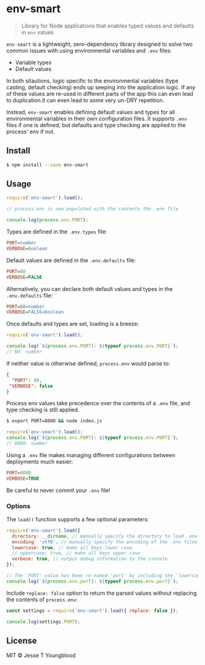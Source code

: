 # env-smart
> Library for Node applications that enables typed values and defaults in `env` values

`env-smart` is a lightweight, zero-dependency library designed to solve two common issues with using environmental variables and `.env` files:
- Variable types
- Default values

In both sitautions, logic specific to the environmental variables (type casting, default checking) ends up seeping into the application logic. If any of these values are re-used in different parts of the app this can even lead to duplication.it can even lead to some very un-DRY repetition.

Instead, `env-smart` enables defining default values and types for all environmental variables in their own configuration files. It supports `.env` files if one is defined, but defaults and type checking are applied to the process' env if not.


## Install

```bash
$ npm install --save env-smart
```


## Usage

```javascript
require('env-smart').load();

// process.env is now populated with the contents the .env file

console.log(process.env.PORT);
```


Types are defined in the `.env.types` file:
```ini
PORT=number
VERBOSE=boolean
```

Default values are defined in the `.env.defaults` file:
```ini
PORT=80
VERBOSE=FALSE
```

Alternatively, you can declare both default values and types in the `.env.defaults` file:
```ini
PORT=80=number
VERBOSE=FALSE=boolean
```

Once defaults and types are set, loading is a breeze:
```javascript
require('env-smart').load();

console.log(`${process.env.PORT}: ${typeof process.env.PORT}`);
// 80: number
```

If neither value is otherwise defined, `process.env` would parse to:
```json
{
  "PORT": 80,
 "VERBOSE": false
}
```

Process env values take precedence over the contents of a `.env` file, and type checking is still applied.

```bash 
$ export PORT=8080 && node index.js
```

```javascript
require('env-smart').load();
console.log(`${process.env.PORT}: ${typeof process.env.PORT}`);
// 8080: number
```

Using a `.env` file makes managing different configurations between deployments much easier:
```ini
PORT=8080
VERBOSE=TRUE
```
Be careful to never commit your `.env` file!


### Options

The `load()` function supports a few optional parameters:

```javascript
require('env-smart').load({
  directory: __dirname, // manually specify the directory to load .env files from
  encoding: 'utf8', // manually specify the encoding of the .env files
  lowercase: true, // make all keys lower case.
  // uppercase: true, // make all keys upper case
  verbose: true, // output debug information to the console
});

// The 'PORT' value has been re-named 'port' by including the `lowercase` option
console.log(`${process.env.port}: ${typeof process.env.port}`);

```

Include `replace: false` option to return the parsed values without replacing the contents of `process.env`:

```javascript
const settings = require('env-smart').load({ replace: false });

console.log(settings.PORT);
```


## License

MIT © Jesse T Youngblood
